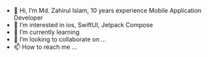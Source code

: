- 👋 Hi, I’m Md. Zahirul Islam, 10 years experience Mobile Application Developer 
- 👀 I’m interested in ios, SwiftUI,  Jetpack Compose
- 🌱 I’m currently learning
- 💞️ I’m looking to collaborate on ...
- 📫 How to reach me ... 

<!---
devzahirul/devzahirul is a ✨ special ✨ repository because its `README.md` (this file) appears on your GitHub profile.
You can click the Preview link to take a look at your changes.
--->
